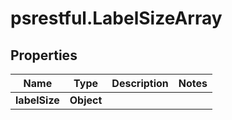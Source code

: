 # psrestful.LabelSizeArray

## Properties
Name | Type | Description | Notes
------------ | ------------- | ------------- | -------------
**labelSize** | **Object** |  | 
